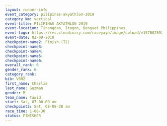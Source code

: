 ```yaml
---
layout: runner-info 
event_category: pilipinas-akyathlon-2019 
category_km: vertical 
event-title: PILIPINAS AKYATHLON 2019 
event-location: Tinongdan, Itogon, Benguet Philippines 
event-logo: https://res.cloudinary.com/raceyaya/image/upload/v1570025921/logo/akyathlon_jsxiv8.jpg 
event-date: 02-09-2019 
checkpoint-name2: Finish (T2) 
checkpoint-name3: 
checkpoint-name4: 
checkpoint-name5: 
checkpoint-name6: 
overall_rank: 6
gender_rank: 6
category_rank: 
bib: V002
first_name: Charlie
last_name: Guzman
gender: M
team_name: Tawid
start: Sat, 07-00-00 am
checkpoint2: Sat, 08-08-30 am
race_time: 1-08-30
status: FINISHER
---
```

